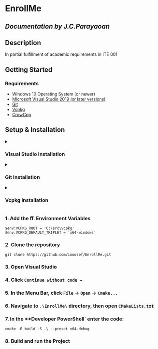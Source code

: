 # EnrollMe
*Documentation by J.C.Parayaoan*
---
## Description
In partial fulfillment of academic requirements in ITE 001


## Getting Started
### Requirements
* Windows 10 Operating System (or newer)
* [Microsoft Visual Studio 2019 (or later versions)](https://visualstudio.microsoft.com/vs/older-downloads/)
* [Git](https://git-scm.com/downloads)
* [Vcpkg](https://github.com/microsoft/vcpkg)
* [CrowCpp](https://github.com/CrowCpp/Crow)

## Setup & Installation

<details>
  <summary>
    <h3>Visual Studio Installation</h3>
  </summary>

add instructions for instalaltion of VStudio with C++ tools
 
</details>

<details>
  <summary>
    <h3>Git Installation</h3>
  </summary>

add instructions for instalaltion of Git
 
</details>

<details>
  <summary>
    <h3>Vcpkg Installation</h3>
  </summary>

Vcpkg can be installed anywhere; it is recommended to install in `C:\src\`.
(*Create* `C:\src\` *directory if it doesn't exist*).

Clone vcpkg repository.
```pwsh
cd C:\src\
git clone https://github.com/microsoft/vcpkg

```

Bootstrap vcpkg repository.
```pwsh
.\vcpkg\bootstrap-vcpkg.bat
```

In order to use vcpkg with Visual Studio, run the following command (may require administrator elevation):
```pwsh
.\vcpkg\vcpkg integrate install
```

</details>

### 1. Add the ff. Environment Variables
```pwsh
$env:VCPKG_ROOT = 'C:\src\vcpkg'
$env:VCPKG_DEFAULT_TRIPLET = 'x64-windows'
```

### 2. Clone the repository
```pwsh
git clone https://github.com/iooosef/EnrollMe.git
```

### 3. Open Visual Studio

### 4. Click `Continue without code →`

### 5. In the Menu Bar, click `File`  → `Open` → `Cmake...`

### 6. Navigate to `.\EnrollMe\` directory, then open `CMakeLists.txt`

### 7. In the **Developer PowerShell` enter the code:
```pwsh
cmake -B build -S .\ --preset x64-debug
```

### 8. Build and run the Project
